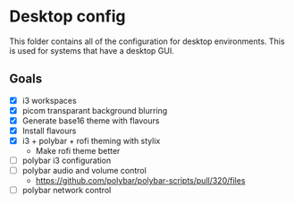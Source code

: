 # Desktop config

This folder contains all of the configuration for desktop environments. This is used for systems that have a desktop GUI.

## Goals

* [x] i3 workspaces
* [x] picom transparant background blurring
* [x] Generate base16 theme with flavours
* [x] Install flavours
* [x] i3 + polybar + rofi theming with stylix
  * Make rofi theme better
* [ ] polybar i3 configuration
* [ ] polybar audio and volume control
    * https://github.com/polybar/polybar-scripts/pull/320/files
* [ ] polybar network control
